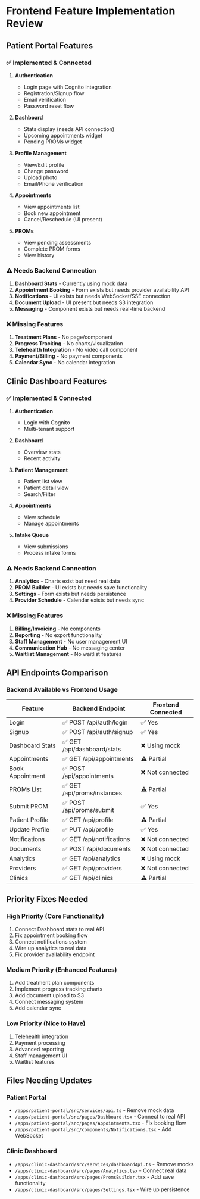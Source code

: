 # Frontend Feature Implementation Review

## Patient Portal Features

### ✅ Implemented & Connected
1. **Authentication**
   - Login page with Cognito integration
   - Registration/Signup flow
   - Email verification
   - Password reset flow

2. **Dashboard**
   - Stats display (needs API connection)
   - Upcoming appointments widget
   - Pending PROMs widget

3. **Profile Management**
   - View/Edit profile
   - Change password
   - Upload photo
   - Email/Phone verification

4. **Appointments**
   - View appointments list
   - Book new appointment
   - Cancel/Reschedule (UI present)

5. **PROMs**
   - View pending assessments
   - Complete PROM forms
   - View history

### ⚠️ Needs Backend Connection
1. **Dashboard Stats** - Currently using mock data
2. **Appointment Booking** - Form exists but needs provider availability API
3. **Notifications** - UI exists but needs WebSocket/SSE connection
4. **Document Upload** - UI present but needs S3 integration
5. **Messaging** - Component exists but needs real-time backend

### ❌ Missing Features
1. **Treatment Plans** - No page/component
2. **Progress Tracking** - No charts/visualization
3. **Telehealth Integration** - No video call component
4. **Payment/Billing** - No payment components
5. **Calendar Sync** - No calendar integration

## Clinic Dashboard Features

### ✅ Implemented & Connected
1. **Authentication**
   - Login with Cognito
   - Multi-tenant support

2. **Dashboard**
   - Overview stats
   - Recent activity

3. **Patient Management**
   - Patient list view
   - Patient detail view
   - Search/Filter

4. **Appointments**
   - View schedule
   - Manage appointments

5. **Intake Queue**
   - View submissions
   - Process intake forms

### ⚠️ Needs Backend Connection
1. **Analytics** - Charts exist but need real data
2. **PROM Builder** - UI exists but needs save functionality
3. **Settings** - Form exists but needs persistence
4. **Provider Schedule** - Calendar exists but needs sync

### ❌ Missing Features
1. **Billing/Invoicing** - No components
2. **Reporting** - No export functionality
3. **Staff Management** - No user management UI
4. **Communication Hub** - No messaging center
5. **Waitlist Management** - No waitlist features

## API Endpoints Comparison

### Backend Available vs Frontend Usage

| Feature | Backend Endpoint | Frontend Connected |
|---------|-----------------|-------------------|
| Login | ✅ POST /api/auth/login | ✅ Yes |
| Signup | ✅ POST /api/auth/signup | ✅ Yes |
| Dashboard Stats | ✅ GET /api/dashboard/stats | ❌ Using mock |
| Appointments | ✅ GET /api/appointments | ⚠️ Partial |
| Book Appointment | ✅ POST /api/appointments | ❌ Not connected |
| PROMs List | ✅ GET /api/proms/instances | ⚠️ Partial |
| Submit PROM | ✅ POST /api/proms/submit | ✅ Yes |
| Patient Profile | ✅ GET /api/profile | ⚠️ Partial |
| Update Profile | ✅ PUT /api/profile | ✅ Yes |
| Notifications | ✅ GET /api/notifications | ❌ Not connected |
| Documents | ✅ POST /api/documents | ❌ Not connected |
| Analytics | ✅ GET /api/analytics | ❌ Using mock |
| Providers | ✅ GET /api/providers | ❌ Not connected |
| Clinics | ✅ GET /api/clinics | ⚠️ Partial |

## Priority Fixes Needed

### High Priority (Core Functionality)
1. Connect Dashboard stats to real API
2. Fix appointment booking flow
3. Connect notifications system
4. Wire up analytics to real data
5. Fix provider availability endpoint

### Medium Priority (Enhanced Features)
1. Add treatment plan components
2. Implement progress tracking charts
3. Add document upload to S3
4. Connect messaging system
5. Add calendar sync

### Low Priority (Nice to Have)
1. Telehealth integration
2. Payment processing
3. Advanced reporting
4. Staff management UI
5. Waitlist features

## Files Needing Updates

### Patient Portal
- `/apps/patient-portal/src/services/api.ts` - Remove mock data
- `/apps/patient-portal/src/pages/Dashboard.tsx` - Connect to real API
- `/apps/patient-portal/src/pages/Appointments.tsx` - Fix booking flow
- `/apps/patient-portal/src/components/Notifications.tsx` - Add WebSocket

### Clinic Dashboard
- `/apps/clinic-dashboard/src/services/dashboardApi.ts` - Remove mocks
- `/apps/clinic-dashboard/src/pages/Analytics.tsx` - Connect real data
- `/apps/clinic-dashboard/src/pages/PromsBuilder.tsx` - Add save functionality
- `/apps/clinic-dashboard/src/pages/Settings.tsx` - Wire up persistence
